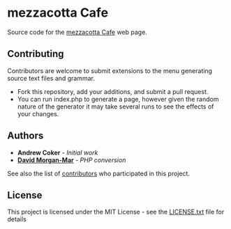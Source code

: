 # mezzacotta Cafe

Source code for the [mezzacotta Cafe](http://www.mezzacotta.net/mezzacafe/) web page.

## Contributing

Contributors are welcome to submit extensions to the menu generating source text files and grammar.

* Fork this repository, add your additions, and submit a pull request.
* You can run index.php to generate a page, however given the random nature of the generator it may take several runs to see the effects of your changes.

## Authors

* **Andrew Coker** - *Initial work*
* **[David Morgan-Mar](https://github.com/dmmaus)** - *PHP conversion*

See also the list of [contributors](https://github.com/dmmaus/mezzacotta-cinematique/contributors) who participated in this project.

## License

This project is licensed under the MIT License - see the [LICENSE.txt](LICENSE.txt) file for details

